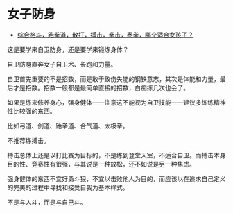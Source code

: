 # 女子防身

- [综合格斗，跆拳道，散打，搏击，拳击，泰拳，哪个适合女孩子？](https://www.zhihu.com/question/417803846/answer/1495114196)


这是要学来自卫防身，还是要学来锻炼身体？

自卫防身直奔女子自卫术、长跑和力量。

自卫首先重要的不是招数，而是敢于致伤失能的钢铁意志，其次是体能和力量，最后才是招数。招数一般都是最简单直接的招数，白痴练几次也会了。

如果是练来修养身心，强身健体——注意这不能视为自卫技能——建议多练练精神性比较强的东西。

比如弓道、剑道、跆拳道、合气道、太极拳。

不推荐练搏击。

搏击总体上还是以打比赛为目标的，不是练到登堂入室，不适合自卫。而搏击本身目的性、竞赛性有很强，与其说是一种放松，还不如说是另一种焦虑。

强身健体的东西不宜好勇斗狠，不宜以击败他人为目的，而应该以在追求自己定义的完美的过程中寻找和接受自我为基本样式。

不是与人斗，而是与自己斗。

  
